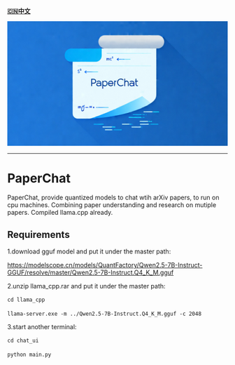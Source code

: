 [**🇨🇳中文**](https://github.com/elenalulu/PaperChat/blob/master/README_CN.md)


<div align="center">
	<a>
  <img alt="Logo" src="https://github.com/elenalulu/PaperChat/blob/main/docs/logo.png" width="860" />
  </a>
</div>

-----------------

# PaperChat
PaperChat, provide quantized models to chat wtih arXiv papers, to run on cpu machines. Combining paper understanding and research on mutiple papers. Compiled llama.cpp already. 



## Requirements

1.download gguf model and put it under the master path: 

https://modelscope.cn/models/QuantFactory/Qwen2.5-7B-Instruct-GGUF/resolve/master/Qwen2.5-7B-Instruct.Q4_K_M.gguf


2.unzip llama_cpp.rar and put it under the master path:

```shell
cd llama_cpp

llama-server.exe -m ../Qwen2.5-7B-Instruct.Q4_K_M.gguf -c 2048
```


3.start another terminal:

```shell
cd chat_ui

python main.py
```